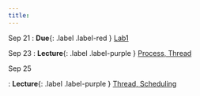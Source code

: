 ```yaml
---
title:
---
```

Sep 21
: **Due**{: .label .label-red } [Lab1](#)

Sep 23
: **Lecture**{: .label .label-purple } [Process, Thread](#)

Sep 25

: **Lecture**{: .label .label-purple } [Thread, Scheduling](#)
